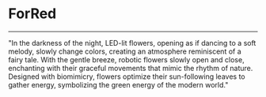 # ForRed
<hr></hr>
"In the darkness of the night, LED-lit flowers, opening as if dancing to a soft melody, slowly change colors, creating an atmosphere reminiscent of a fairy tale. With the gentle breeze, robotic flowers slowly open and close, enchanting with their graceful movements that mimic the rhythm of nature. Designed with biomimicry, flowers optimize their sun-following leaves to gather energy, symbolizing the green energy of the modern world."
